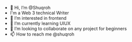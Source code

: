 - 👋 Hi, I’m @Shuqroh
- I'm a Web 3 technical Writer
- 👀 I’m interested in frontend
- 🌱 I’m currently learning UIUX 
- 💞️ I’m looking to collaborate on any project for beginners 
- 📫 How to reach me @shuqroh

<!---
Shuqroh/Shuqroh is a ✨ special ✨ repository because its `README.md` (this file) appears on your GitHub profile.
You can click the Preview link to take a look at your changes.
--->
